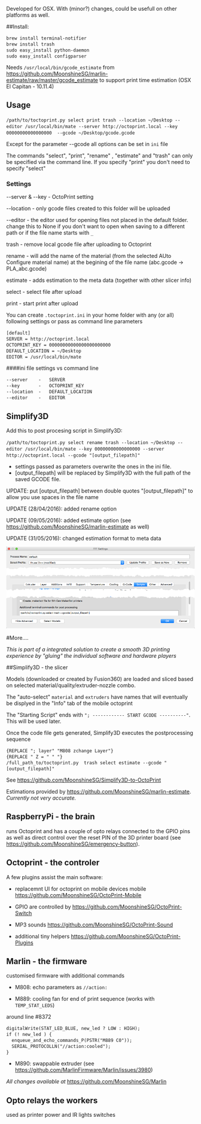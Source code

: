 Developed for OSX. With (minor?) changes, could be usefull on other platforms as well.

##Install:

```
brew install terminal-notifier
brew install trash
sudo easy_install python-daemon
sudo easy_install configparser
```

Needs `/usr/local/bin/gcode_estimate` from https://github.com/MoonshineSG/marlin-estimate/raw/master/gcode_estimate to support print time estimation (OSX El Capitan - 10.11.4)

## Usage

`/path/to/toctoprint.py select print trash --location ~/Desktop --editor /usr/local/bin/mate --server http://octoprint.local --key 00000000000000000  --gcode ~/Desktop/gcode.gcode`

Except for the parameter --gcode all options can be set in `ini` file

The commands "select", "print", "rename" , "estimate" and "trash" can only be specified via the command line. If you specify "print" you don't need to specify "select"

### Settings
--server & --key - OctoPrint setting

--location - only gcode files created to this folder will be uploaded

--editor - the editor used for opening files not placed in the default folder. change this to None if you don't want to open when saving to a different path or if the file name starts with `_`

trash - remove local gcode file after uploading to Octoprint

rename - will add the name of the material (from the selected AUto Configure material name) at the begining of the file name (abc.gcode -> PLA_abc.gcode)

estimate - adds estimation to the meta data (together with other slicer info)

select - select file after upload

print - start print after upload

You can create `.toctoprint.ini` in your home folder with any (or all) following settings or pass as command line parameters

```
[default]
SERVER = http://octoprint.local
OCTOPRINT_KEY = 00000000000000000000000
DEFAULT_LOCATION = ~/Desktop
EDITOR = /usr/local/bin/mate
```

####ini file settings vs command line

```
--server    -   SERVER
--key       -   OCTOPRINT_KEY
--location  -   DEFAULT_LOCATION
--editor    -   EDITOR
```

## Simplify3D

Add this to post procesing script in Simplify3D:

`/path/to/toctoprint.py select rename trash --location ~/Desktop --editor /usr/local/bin/mate --key 00000000000000000 --server http://octoprint.local --gcode "[output_filepath]"`

- settings passed as parameters overwrite the ones in the ini file.
- [output_filepath] will be replaced by Simplify3D with the full path of the saved GCODE file.

UPDATE: put [output_filepath] between double quotes "[output_filepath]" to allow you use spaces in the file name

UPDATE (28/04/2016): added rename option

UPDATE (09/05/2016): added estimate option (see https://github.com/MoonshineSG/marlin-estimate as well)

UPDATE (31/05/2016): changed estimation format to meta data

![screenshot](screenshot_1.png)


#More....


_This is part of a integrated solution to create a smooth 3D printing experience by "gluing" the individual software and hardware players_

##Simplify3D - the slicer

Models (downloaded or created by Fusion360) are loaded and sliced based on selected material/quality/extruder-nozzle combo.

The "auto-select" `material` and `extruders` have names that will eventually be displyed in the "Info" tab of the mobile octoprint

The "Starting Script" ends with `"; ------------ START GCODE ----------"`. This will be used later.

Once the code file gets generated, Simplify3D executes the postprocessing sequence 

```
{REPLACE "; layer" "M808 zchange Layer"} 
{REPLACE " Z = " " "}
/full_path_to/toctoprint.py  trash select estimate --gcode "[output_filepath]"
```

See https://github.com/MoonshineSG/Simplify3D-to-OctoPrint

Estimations provided by https://github.com/MoonshineSG/marlin-estimate. _Currently not very accurate._

## RaspberryPi - the brain 

runs Octoprint and has a couple of opto relays connected to the GPIO pins as well as direct control over the reset PIN 
of the 3D printer board (see  https://github.com/MoonshineSG/emergency-button).

## Octoprint - the controler 

A few plugins assist the main software:

* replacemnt UI for octoprint on mobile devices mobile https://github.com/MoonshineSG/OctoPrint-Mobile

* GPIO are controlled by https://github.com/MoonshineSG/OctoPrint-Switch

* MP3 sounds https://github.com/MoonshineSG/OctoPrint-Sound

* additional tiny helpers https://github.com/MoonshineSG/OctoPrint-Plugins

## Marlin - the firmware

customised firmware with additional commands

* M808: echo parameters as `//action:`

* M889: cooling fan for end of print sequence (works with `TEMP_STAT_LEDS`)

around line #8372
```
digitalWrite(STAT_LED_BLUE, new_led ? LOW : HIGH);
if (! new_led ) {
  enqueue_and_echo_commands_P(PSTR("M889 C0"));
  SERIAL_PROTOCOLLN("//action:cooled");
}

```

* M890: swappable extruder (see https://github.com/MarlinFirmware/Marlin/issues/3980)

_All changes available at_ https://github.com/MoonshineSG/Marlin

## Opto relays the workers
used as printer power and IR lights switches